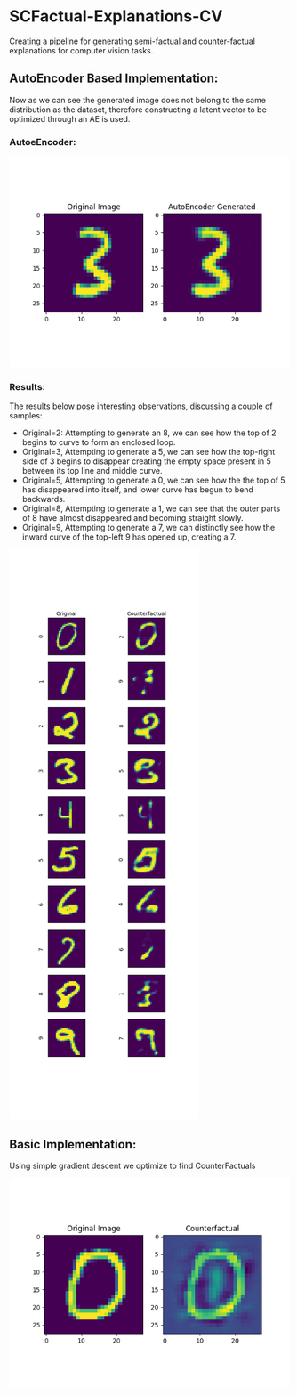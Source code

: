 # SCFactual-Explanations-CV
Creating a pipeline for generating semi-factual and counter-factual explanations for computer vision tasks.

## AutoEncoder Based Implementation:

Now as we can see the generated image does not belong to the same distribution as the dataset, therefore constructing a latent vector to be optimized through an AE is used.

### AutoeEncoder:

![ae](/images/ae.png)

### Results:

The results below pose interesting observations, discussing a couple of samples:
* Original=2: Attempting to generate an 8, we can see how the top of 2 begins to curve to form an enclosed loop.
* Original=3, Attempting to generate a 5, we can see how the top-right side of 3 begins to disappear creating the empty space present in 5 between its top line and middle curve.
* Original=5, Attempting to generate a 0, we can see how the the top of 5 has disappeared into itself, and lower curve has begun to bend backwards.
* Original=8, Attempting to generate a 1, we can see that the outer parts of 8 have almost disappeared and becoming straight slowly.
* Original=9, Attempting to generate a 7, we can distinctly see how the inward curve of the top-left 9 has opened up, creating a 7. 

![results-ae](/images/AE_Constructions.png)

## Basic Implementation:

Using simple gradient descent we optimize to find CounterFactuals

![counterfactual](/images/Constructions.png)

